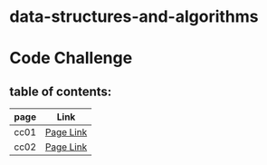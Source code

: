 # data-structures-and-algorithms
# Code Challenge

## table of contents:

| page               | Link                   |
| -----------        | -----------            |
| cc01               | [Page Link](Lab01.md)  |  
| cc02               | [Page Link](Read01.md) |
